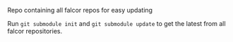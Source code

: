 Repo containing all falcor repos for easy updating

Run `git submodule init` and `git submodule update` to get the latest from all falcor repositories.
